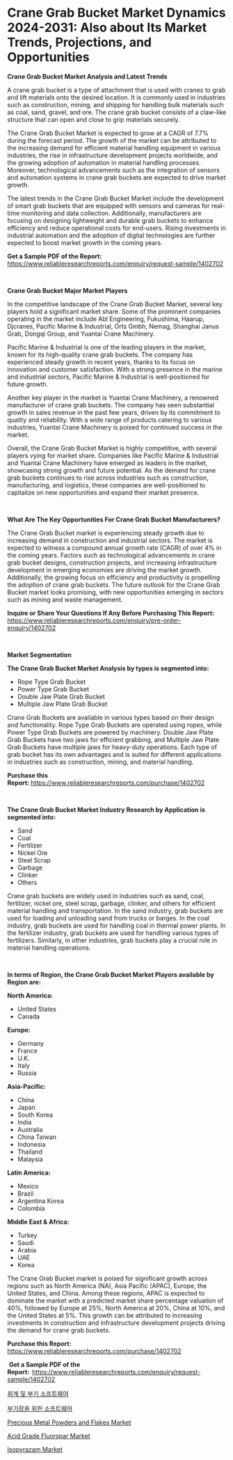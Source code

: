 <p><h1>Crane Grab Bucket Market Dynamics 2024-2031: Also about Its Market Trends, Projections, and Opportunities</h1></p><p><strong>Crane Grab Bucket Market Analysis and Latest Trends</strong></p>
<p><p>A crane grab bucket is a type of attachment that is used with cranes to grab and lift materials onto the desired location. It is commonly used in industries such as construction, mining, and shipping for handling bulk materials such as coal, sand, gravel, and ore. The crane grab bucket consists of a claw-like structure that can open and close to grip materials securely.</p><p>The Crane Grab Bucket Market is expected to grow at a CAGR of 7.7% during the forecast period. The growth of the market can be attributed to the increasing demand for efficient material handling equipment in various industries, the rise in infrastructure development projects worldwide, and the growing adoption of automation in material handling processes. Moreover, technological advancements such as the integration of sensors and automation systems in crane grab buckets are expected to drive market growth.</p><p>The latest trends in the Crane Grab Bucket Market include the development of smart grab buckets that are equipped with sensors and cameras for real-time monitoring and data collection. Additionally, manufacturers are focusing on designing lightweight and durable grab buckets to enhance efficiency and reduce operational costs for end-users. Rising investments in industrial automation and the adoption of digital technologies are further expected to boost market growth in the coming years.</p></p>
<p><strong>Get a Sample PDF of the Report:&nbsp;</strong> <a href="https://www.reliableresearchreports.com/enquiry/request-sample/1402702">https://www.reliableresearchreports.com/enquiry/request-sample/1402702</a></p>
<p>&nbsp;</p>
<p><strong>Crane Grab Bucket Major Market Players</strong></p>
<p><p>In the competitive landscape of the Crane Grab Bucket Market, several key players hold a significant market share. Some of the prominent companies operating in the market include Abl Engineering, Fukushima, Haarup, Djcranes, Pacific Marine & Industrial, Orts Gmbh, Nemag, Shanghai Janus Grab, Dongqi Group, and Yuantai Crane Machinery.</p><p>Pacific Marine & Industrial is one of the leading players in the market, known for its high-quality crane grab buckets. The company has experienced steady growth in recent years, thanks to its focus on innovation and customer satisfaction. With a strong presence in the marine and industrial sectors, Pacific Marine & Industrial is well-positioned for future growth.</p><p>Another key player in the market is Yuantai Crane Machinery, a renowned manufacturer of crane grab buckets. The company has seen substantial growth in sales revenue in the past few years, driven by its commitment to quality and reliability. With a wide range of products catering to various industries, Yuantai Crane Machinery is poised for continued success in the market.</p><p>Overall, the Crane Grab Bucket Market is highly competitive, with several players vying for market share. Companies like Pacific Marine & Industrial and Yuantai Crane Machinery have emerged as leaders in the market, showcasing strong growth and future potential. As the demand for crane grab buckets continues to rise across industries such as construction, manufacturing, and logistics, these companies are well-positioned to capitalize on new opportunities and expand their market presence.</p></p>
<p>&nbsp;</p>
<p><strong>What Are The Key Opportunities For Crane Grab Bucket Manufacturers?</strong></p>
<p><p>The Crane Grab Bucket market is experiencing steady growth due to increasing demand in construction and industrial sectors. The market is expected to witness a compound annual growth rate (CAGR) of over 4% in the coming years. Factors such as technological advancements in crane grab bucket designs, construction projects, and increasing infrastructure development in emerging economies are driving the market growth. Additionally, the growing focus on efficiency and productivity is propelling the adoption of crane grab buckets. The future outlook for the Crane Grab Bucket market looks promising, with new opportunities emerging in sectors such as mining and waste management.</p></p>
<p><strong>Inquire or Share Your Questions If Any Before Purchasing This Report:</strong> <a href="https://www.reliableresearchreports.com/enquiry/pre-order-enquiry/1402702">https://www.reliableresearchreports.com/enquiry/pre-order-enquiry/1402702</a></p>
<p>&nbsp;</p>
<p><strong>Market Segmentation</strong></p>
<p><strong>The Crane Grab Bucket Market Analysis by types is segmented into:</strong></p>
<p><ul><li>Rope Type Grab Bucket</li><li>Power Type Grab Bucket</li><li>Double Jaw Plate Grab Bucket</li><li>Multiple Jaw Plate Grab Bucket</li></ul></p>
<p><p>Crane Grab Buckets are available in various types based on their design and functionality. Rope Type Grab Buckets are operated using ropes, while Power Type Grab Buckets are powered by machinery. Double Jaw Plate Grab Buckets have two jaws for efficient grabbing, and Multiple Jaw Plate Grab Buckets have multiple jaws for heavy-duty operations. Each type of grab bucket has its own advantages and is suited for different applications in industries such as construction, mining, and material handling.</p></p>
<p><strong>Purchase this Report:&nbsp;</strong><a href="https://www.reliableresearchreports.com/purchase/1402702">https://www.reliableresearchreports.com/purchase/1402702</a></p>
<p>&nbsp;</p>
<p><strong>The Crane Grab Bucket Market Industry Research by Application is segmented into:</strong></p>
<p><ul><li>Sand</li><li>Coal</li><li>Fertilizer</li><li>Nickel Ore</li><li>Steel Scrap</li><li>Garbage</li><li>Clinker</li><li>Others</li></ul></p>
<p><p>Crane grab buckets are widely used in industries such as sand, coal, fertilizer, nickel ore, steel scrap, garbage, clinker, and others for efficient material handling and transportation. In the sand industry, grab buckets are used for loading and unloading sand from trucks or barges. In the coal industry, grab buckets are used for handling coal in thermal power plants. In the fertilizer industry, grab buckets are used for handling various types of fertilizers. Similarly, in other industries, grab buckets play a crucial role in material handling operations.</p></p>
<p>&nbsp;</p>
<p><strong>In terms of Region, the Crane Grab Bucket Market Players available by Region are:</strong></p>
<p>
    <p> <strong> North America: </strong>
        <ul>
            <li>United States</li>
            <li>Canada</li>
        </ul>
        </p> 
    <p> <strong> Europe: </strong>
        <ul>
            <li>Germany</li>
            <li>France</li>
            <li>U.K.</li>
            <li>Italy</li>
            <li>Russia</li>
        </ul>
        </p> 
    <p> <strong> Asia-Pacific: </strong>
        <ul>
            <li>China</li>
            <li>Japan</li>
            <li>South Korea</li>
            <li>India</li>
            <li>Australia</li>
            <li>China Taiwan</li>
            <li>Indonesia</li>
            <li>Thailand</li>
            <li>Malaysia</li>
        </ul>
        </p> 
    <p> <strong> Latin America: </strong>
        <ul>
            <li>Mexico</li>
            <li>Brazil</li>
            <li>Argentina Korea</li>
            <li>Colombia</li>
        </ul>
        </p> 
    <p> <strong> Middle East & Africa: </strong>
        <ul>
            <li>Turkey</li>
            <li>Saudi</li>
            <li>Arabia</li>
            <li>UAE</li>
            <li>Korea</li>
        </ul>
    </p>
    </p>
<p><p>The Crane Grab Bucket market is poised for significant growth across regions such as North America (NA), Asia Pacific (APAC), Europe, the United States, and China. Among these regions, APAC is expected to dominate the market with a predicted market share percentage valuation of 40%, followed by Europe at 25%, North America at 20%, China at 10%, and the United States at 5%. This growth can be attributed to increasing investments in construction and infrastructure development projects driving the demand for crane grab buckets.</p></p>
<p><strong>Purchase this Report: </strong><a href="https://www.reliableresearchreports.com/purchase/1402702">https://www.reliableresearchreports.com/purchase/1402702</a></p>
<p>&nbsp;<strong>Get a Sample PDF of the Report:&nbsp;&nbsp;</strong><a href="https://www.reliableresearchreports.com/enquiry/request-sample/1402702">https://www.reliableresearchreports.com/enquiry/request-sample/1402702</a></p>
<p><strong></strong></p>
<p><p><a href="https://github.com/bvubpqd5241630/Market-Research-Report-List-1/blob/main/9777393183672.md">회계 및 부기 소프트웨어</a></p><p><a href="https://github.com/khytkeqagplkzqvh/Market-Research-Report-List-1/blob/main/3162855183671.md">부기장을 위한 소프트웨어</a></p><p><a href="https://automatic-knee-4c7.notion.site/Precious-Metal-Powders-and-Flakes-Market-Size-Global-Industry-Overview-Market-Segmentation-and-For-3c14be760ef24841a51e2efaac857de9">Precious Metal Powders and Flakes Market</a></p><p><a href="https://woozy-pyroraptor-a1f.notion.site/Acid-Grade-Fluorspar-Market-Research-Report-Provides-Critical-Insights-that-can-help-Shape-Business--3a0b36320414417ca26fff367f270d77">Acid Grade Fluorspar Market</a></p><p><a href="https://view.publitas.com/reportprime-1/global-isopyrazam-market-size-and-market-trends-insights-and-projections-from-2024-to-2031/">Isopyrazam Market</a></p></p>